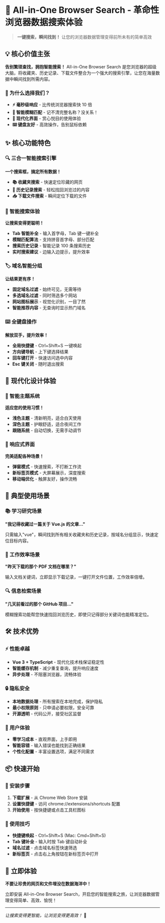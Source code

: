 # 🚀 All-in-One Browser Search - 革命性浏览器数据搜索体验

> **一键搜索，瞬间找到！** 让您的浏览器数据管理变得前所未有的简单高效

## 💡 核心价值主张

**告别繁琐查找，拥抱智能搜索！** All-in-One Browser Search 是您浏览器的超级大脑，将收藏夹、历史记录、下载文件整合为一个强大的搜索引擎，让您在海量数据中瞬间找到所需内容。

### 🎯 为什么选择我们？

- **⚡ 毫秒级响应** - 比传统浏览器搜索快 10 倍
- **🧠 智能模糊匹配** - 记不清完整名称？没关系！
- **🎨 现代化界面** - 赏心悦目的使用体验
- **⌨️ 键盘友好** - 高效操作，告别鼠标依赖

## ✨ 核心功能特色

### 🔍 三合一智能搜索引擎

**一个搜索框，搞定所有数据！**

- **📚 收藏夹搜索** - 快速定位珍藏的网页
- **📜 历史记录搜索** - 轻松找回浏览过的内容
- **📥 下载文件搜索** - 瞬间定位下载的文件

### 🎯 智能搜索体验

**让搜索变得更聪明！**

- **Tab 智能补全** - 输入首字母，Tab 键一键补全
- **模糊匹配算法** - 支持拼音首字母、部分匹配
- **搜索历史记录** - 智能记录 100 条搜索历史
- **实时搜索建议** - 边输入边提示，提升效率

### 🏷️ 域名智能分组

**让结果更有序！**

- **固定域名过滤** - 始终可见，无需等待
- **多选域名过滤** - 同时筛选多个网站
- **网站图标展示** - 视觉化识别，一目了然
- **智能推荐内容** - 无查询时显示热门域名

### ⌨️ 全键盘操作

**解放双手，提升效率！**

- **全局快捷键** - Ctrl+Shift+S 一键唤起
- **方向键导航** - 上下键选择结果
- **回车键打开** - 快速访问选中内容
- **Esc 键关闭** - 随时退出搜索

## 🎨 现代化设计体验

### 🌙 智能主题系统

**适应您的使用习惯！**

- **浅色主题** - 清新明亮，适合白天使用
- **深色主题** - 护眼舒适，适合夜间工作
- **跟随系统** - 自动切换，无需手动调节

### 📱 响应式界面

**完美适配各种场景！**

- **弹窗模式** - 快速搜索，不打断工作流
- **新标签页模式** - 大屏幕展示，深度搜索
- **移动端优化** - 触屏友好，操作流畅

## 🚀 典型使用场景

### 📚 学习研究场景

**"我记得收藏过一篇关于 Vue.js 的文章..."**

只需输入"vue"，瞬间找到所有相关收藏夹和历史记录，按域名分组显示，快速定位目标内容。

### 💼 工作效率场景

**"昨天下载的那个 PDF 文档在哪里？"**

输入文档关键词，立即显示下载记录，一键打开文件位置，工作效率倍增。

### 🔍 信息检索场景

**"几天前看过的那个 GitHub 项目..."**

模糊搜索功能帮您快速找回浏览历史，即使只记得部分关键词也能精准定位。

## 🛠️ 技术优势

### ⚡ 性能卓越

- **Vue 3 + TypeScript** - 现代化技术栈保证稳定性
- **智能缓存机制** - 减少重复查询，提升响应速度
- **异步处理** - 不阻塞浏览器，流畅体验

### 🔒 隐私安全

- **本地数据处理** - 所有搜索在本地完成，保护隐私
- **最小权限原则** - 只申请必要权限，安全可靠
- **开源透明** - 代码公开，接受社区监督

### 🎯 用户体验

- **零学习成本** - 直观界面，上手即用
- **智能容错** - 输入错误也能找到正确结果
- **个性化配置** - 丰富设置选项，满足不同需求

## 📦 快速开始

### 🔧 安装步骤

1. **下载扩展** - 从 Chrome Web Store 安装
2. **设置快捷键** - 访问 chrome://extensions/shortcuts 配置
3. **开始使用** - 按快捷键或点击工具栏图标

### 🎯 使用技巧

- **快捷键唤起** - Ctrl+Shift+S (Mac: Cmd+Shift+S)
- **Tab 键补全** - 输入时按 Tab 键自动补全
- **域名过滤** - 点击域名标签快速筛选
- **新标签页** - 点击右上角按钮在新标签页中打开

## 🎉 立即体验

**不要让珍贵的网页和文件埋没在数据海洋中！**

立即安装 All-in-One Browser Search，开启您的智能搜索之旅，让浏览器数据管理变得简单、高效、愉悦！

---

_让搜索变得更智能，让浏览变得更高效！_ 🚀

